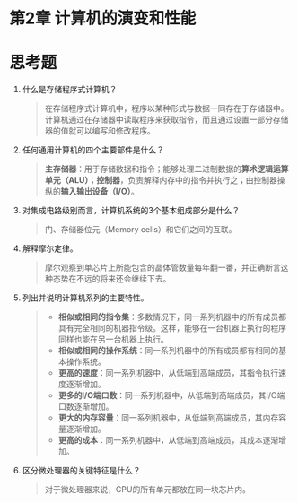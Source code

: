 # 第2章 计算机的演变和性能

# 思考题

1. 什么是存储程序式计算机？
    > 在存储程序式计算机中，程序以某种形式与数据一同存在于存储器中。计算机通过在存储器中读取程序来获取指令，而且通过设置一部分存储器的值就可以编写和修改程序。

1. 任何通用计算机的四个主要部件是什么？
    > **主存储器**：用于存储数据和指令；能够处理二进制数据的**算术逻辑运算单元（ALU）**；**控制器**，负责解释内存中的指令并执行之；由控制器操纵的**输入输出设备（I/O）**。

1. 对集成电路级别而言，计算机系统的3个基本组成部分是什么？
    > 门、存储器位元（Memory cells）和它们之间的互联。

1. 解释摩尔定律。
    > 摩尔观察到单芯片上所能包含的晶体管数量每年翻一番，并正确断言这种态势在不远的将来还会继续下去。

1. 列出并说明计算机系列的主要特性。
    >- **相似或相同的指令集**：多数情况下，同一系列机器中的所有成员都具有完全相同的机器指令级。这样，能够在一台机器上执行的程序同样也能在另一台机器上执行。
    >- **相似或相同的操作系统**：同一系列机器中的所有成员都有相同的基本操作系统。
    >- **更高的速度**：同一系列机器中，从低端到高端成员，其指令执行速度逐渐增加。
    >- **更多的I/O端口数**：同一系列机器中，从低端到高端成员，其I/O端口数逐渐增加。
    >- **更大的内存容量**：同一系列机器中，从低端到高端成员，其内存容量逐渐增加。
    >- **更高的成本**：同一系列机器中，从低端到高端成员，其成本逐渐增加。

1. 区分微处理器的关键特征是什么？
    > 对于微处理器来说，CPU的所有单元都放在同一块芯片内。